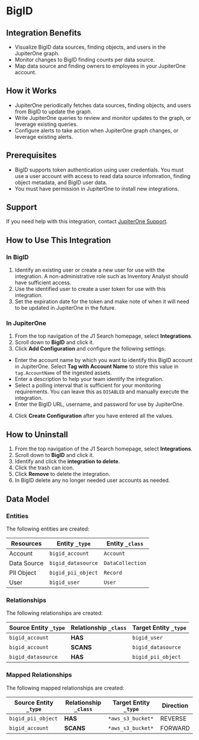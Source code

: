 # BigID

## Integration Benefits

- Visualize BigID data sources, finding objects, and users in the JupiterOne
  graph.
- Monitor changes to BigID finding counts per data source.
- Map data source and finding owners to employees in your JupiterOne account.

## How it Works

- JupiterOne periodically fetches data sources, finding objects, and users from
  BigID to update the graph.
- Write JupiterOne queries to review and monitor updates to the graph, or
  leverage existing queries.
- Configure alerts to take action when JupiterOne graph changes, or leverage
  existing alerts.

## Prerequisites

- BigID supports token authentication using user credentials. You must use a
  user account with access to read data source infomration, finding object
  metadata, and BigID user data.
- You must have permission in JupiterOne to install new integrations.

## Support

If you need help with this integration, contact
[JupiterOne Support](https://support.jupiterone.io).

## How to Use This Integration

### In BigID

1. Identify an existing user or create a new user for use with the integration.
   A non-administrative role such as Inventory Analyst should have sufficient
   access.
2. Use the identified user to create a user token for use with this integration.
3. Set the expiration date for the token and make note of when it will need to
   be updated in JupiterOne in the future.

### In JupiterOne

1. From the top navigation of the J1 Search homepage, select **Integrations**.
2. Scroll down to **BigID** and click it.
3. Click **Add Configuration** and configure the following settings:

- Enter the account name by which you want to identify this BigID account in
  JupiterOne. Select **Tag with Account Name** to store this value in
  `tag.AccountName` of the ingested assets.
- Enter a description to help your team identify the integration.
- Select a polling interval that is sufficient for your monitoring requirements.
  You can leave this as `DISABLED` and manually execute the integration.
- Enter the BigID URL, username, and password for use by JupiterOne.

4. Click **Create Configuration** after you have entered all the values.

## How to Uninstall

1. From the top navigation of the J1 Search homepage, select **Integrations**.
2. Scroll down to **BigID** and click it.
3. Identify and click the **integration to delete**.
4. Click the trash can icon.
5. Click **Remove** to delete the integration.
6. In BigID delete any no longer needed user accounts as needed.

<!-- {J1_DOCUMENTATION_MARKER_START} -->
<!--
********************************************************************************
NOTE: ALL OF THE FOLLOWING DOCUMENTATION IS GENERATED USING THE
"j1-integration document" COMMAND. DO NOT EDIT BY HAND! PLEASE SEE THE DEVELOPER
DOCUMENTATION FOR USAGE INFORMATION:

https://github.com/JupiterOne/sdk/blob/main/docs/integrations/development.md
********************************************************************************
-->

## Data Model

### Entities

The following entities are created:

| Resources   | Entity `_type`     | Entity `_class`  |
| ----------- | ------------------ | ---------------- |
| Account     | `bigid_account`    | `Account`        |
| Data Source | `bigid_datasource` | `DataCollection` |
| PII Object  | `bigid_pii_object` | `Record`         |
| User        | `bigid_user`       | `User`           |

### Relationships

The following relationships are created:

| Source Entity `_type` | Relationship `_class` | Target Entity `_type` |
| --------------------- | --------------------- | --------------------- |
| `bigid_account`       | **HAS**               | `bigid_user`          |
| `bigid_account`       | **SCANS**             | `bigid_datasource`    |
| `bigid_datasource`    | **HAS**               | `bigid_pii_object`    |

### Mapped Relationships

The following mapped relationships are created:

| Source Entity `_type` | Relationship `_class` | Target Entity `_type` | Direction |
| --------------------- | --------------------- | --------------------- | --------- |
| `bigid_pii_object`    | **HAS**               | `*aws_s3_bucket*`     | REVERSE   |
| `bigid_account`       | **SCANS**             | `*aws_s3_bucket*`     | FORWARD   |

<!--
********************************************************************************
END OF GENERATED DOCUMENTATION AFTER BELOW MARKER
********************************************************************************
-->
<!-- {J1_DOCUMENTATION_MARKER_END} -->
